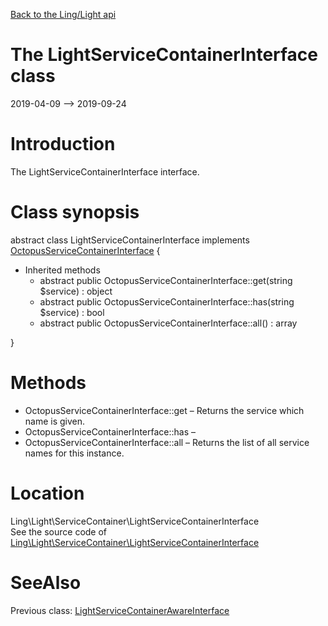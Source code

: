 [Back to the Ling/Light api](https://github.com/lingtalfi/Light/blob/master/doc/api/Ling/Light.md)



The LightServiceContainerInterface class
================
2019-04-09 --> 2019-09-24






Introduction
============

The LightServiceContainerInterface interface.



Class synopsis
==============


abstract class <span class="pl-k">LightServiceContainerInterface</span> implements [OctopusServiceContainerInterface](https://github.com/lingtalfi/Octopus/blob/master/ServiceContainer/OctopusServiceContainerInterface.php) {

- Inherited methods
    - abstract public OctopusServiceContainerInterface::get(string $service) : object
    - abstract public OctopusServiceContainerInterface::has(string $service) : bool
    - abstract public OctopusServiceContainerInterface::all() : array

}






Methods
==============

- OctopusServiceContainerInterface::get &ndash; Returns the service which name is given.
- OctopusServiceContainerInterface::has &ndash; 
- OctopusServiceContainerInterface::all &ndash; Returns the list of all service names for this instance.





Location
=============
Ling\Light\ServiceContainer\LightServiceContainerInterface<br>
See the source code of [Ling\Light\ServiceContainer\LightServiceContainerInterface](https://github.com/lingtalfi/Light/blob/master/ServiceContainer/LightServiceContainerInterface.php)



SeeAlso
==============
Previous class: [LightServiceContainerAwareInterface](https://github.com/lingtalfi/Light/blob/master/doc/api/Ling/Light/ServiceContainer/LightServiceContainerAwareInterface.md)<br>
